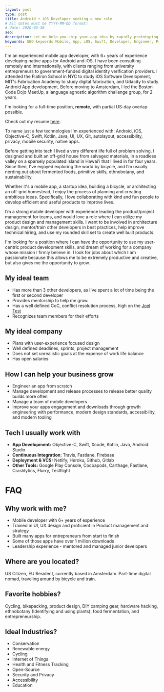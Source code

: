 ```yaml
---
layout: post
type: post
title: Android + iOS Developer seeking a new role
# All dates must be YYYY-MM-DD format!
# date: 2020-03-30
seo:
description: Let me help you ship your app idea by rapidly prototyping, building, and launching your new mobile app.
keywords: SEO keywords Mobile, App, iOS, Swift, Developer, Engineer, Programmer, Remote, Architect, iPhone, Android, Objective-C, Kotlin, Java
---
```


I'm an experienced mobile app developer, with 6+ years of experience developing native apps for Android and iOS. I have been consulting remotely and internationally, with clients ranging from university entrepreneurs to government-funded digital identity verification providers. I attended the Flatiron School in NYC to study iOS Software Development, MIT's Fabrication Academy to study digital fabrication, and Udacity to study Android App development. Before moving to Amsterdam, I led the Boston Code Dojo MeetUp, a language agnostic algorithm challenge group, for 2 years.

I'm looking for a full-time position, **remote**, with partial US-day overlap possible.  

Check out my resume [here](../bio/).

To name just a few technologies I'm experienced with: Android, iOS, Objective-C, Swift, Kotlin, Java, UI, UX, Git, autolayout, accessibility, privacy, mobile security, native apps.

Before getting into tech I lived a very different life full of problem solving. I designed and built an off-grid house from salvaged materials, in a roadless valley on a sparsely populated island in Hawai'i that I lived in for four years. Since then, I've enjoyed exploring the world by bicycle, and I’m usually nerding out about fermented foods, primitive skills, ethnobotany, and sustainability.

Whether it's a mobile app, a startup idea, building a bicycle, or architecting an off-grid homestead, I enjoy the process of planning and creating ambitious ideas.  Specifically, I love collaborating with kind and fun people to develop efficient and useful products to improve lives.  

I’m a strong mobile developer with experience leading the product/project management for teams, and would love a role where I can utilize my product design and management skills. I want to be involved in architecture design, mentor/train other developers in best practices, help improve technical hiring, and use my rounded skill set to create well built products.

I'm looking for a position where I can have the opportunity to use my user-centric product development skills, and dream of working for a company whose mission I firmly believe in. I look for jobs about which I am passionate because this allows me to be extremely productive and creative, but also gives me the opportunity to grow.

## My ideal team
- Has more than 3 other developers, as I've spent a lot of time being the first or second developer
- Provides mentorship to help me grow. 
- Has a well defined CoC, conflict resolution process, high on the [Joel Test](https://www.joelonsoftware.com/2000/08/09/the-joel-test-12-steps-to-better-code/)
- Recognizes team members for their efforts

## My ideal company
- Plans with user-experience focused design
- Well defined deadlines, sprints, project management
- Does not set unrealistic goals at the expense of work life balance
- Has open salaries

## How I can help your business grow
- Engineer an app from scratch
- Manage development and release processes to release better quality builds more often
- Manage a team of mobile developers
- Improve your apps engagement and downloads through growth engineering with performance, modern design standards, accessibility, and modern tooling

## Tech I usually work with
- **App Development:** Objective-C, Swift, Xcode, Kotlin, Java, Android Studio
- **Continuous Integration:** Travis, Fastlane, Firebase
- **Deployment & VCS:** Netlify, Heroku, Github, Gitlab
- **Other Tools:** Google Play Console, Cocoapods, Carthage, Fastlane, Crashlytics, Flurry, Testflight

# FAQ

## Why work with me?
- Mobile developer with 6+ years of experience
- Trained in UI, UX design and proficient in Product management and strategy
- Built many apps for entrepreneurs from start to finish
- Some of those apps have over 1 million downloads
- Leadership experience - mentored and managed junior developers

## Where are you located?
US Citizen, EU Resident, currently based in Amsterdam. Part-time digital nomad, traveling around by bicycle and train.

## Favorite hobbies? 
Cycling, bikepacking, product design, DIY camping gear, hardware hacking, ethnobotany (Identifying and using plants), food fermentation, and entrepreneurship.

## Ideal Industries?
- Conservation
- Renewable energy
- Cycling
- Internet of Things
- Health and Fitness Tracking
- Open-Source
- Security and Privacy
- Accessibility
- Education
